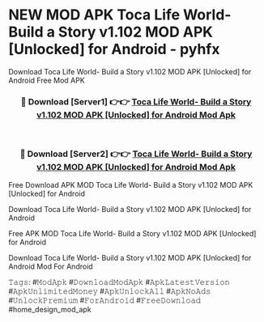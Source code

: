 # NEW MOD APK Toca Life World- Build a Story v1.102 MOD APK [Unlocked] for Android - pyhfx
Download Toca Life World- Build a Story v1.102 MOD APK [Unlocked] for Android Free Mod APK

<div align="center">
<h3>🔴 Download [Server1] 👉👉 <a href="https://apk-comot.site?title=Toca_Life_World-_Build_a_Story_v1.102_MOD_APK_[Unlocked]_for_Android">Toca Life World- Build a Story v1.102 MOD APK [Unlocked] for Android Mod Apk</a></h3><br>

<h3>🔴 Download [Server2] 👉👉 <a href="https://apk-comot.site?title=Toca_Life_World-_Build_a_Story_v1.102_MOD_APK_[Unlocked]_for_Android">Toca Life World- Build a Story v1.102 MOD APK [Unlocked] for Android Mod Apk</a></h3>
</div>


Free Download APK MOD Toca Life World- Build a Story v1.102 MOD APK [Unlocked] for Android

Download Toca Life World- Build a Story v1.102 MOD APK [Unlocked] for Android 

Free APK MOD Toca Life World- Build a Story v1.102 MOD APK [Unlocked] for Android 

Download Toca Life World- Build a Story v1.102 MOD APK [Unlocked] for Android Mod For Android

𝚃𝚊𝚐𝚜: #𝙼𝚘𝚍𝙰𝚙𝚔 #𝙳𝚘𝚠𝚗𝚕𝚘𝚊𝚍𝙼𝚘𝚍𝙰𝚙𝚔 #𝙰𝚙𝚔𝙻𝚊𝚝𝚎𝚜𝚝𝚅𝚎𝚛𝚜𝚒𝚘𝚗 #𝙰𝚙𝚔𝚄𝚗𝚕𝚒𝚖𝚒𝚝𝚎𝚍𝙼𝚘𝚗𝚎𝚢 #𝙰𝚙𝚔𝚄𝚗𝚕𝚘𝚌𝚔𝙰𝚕𝚕 #𝙰𝚙𝚔𝙽𝚘𝙰𝚍𝚜 #𝚄𝚗𝚕𝚘𝚌𝚔𝙿𝚛𝚎𝚖𝚒𝚞𝚖 #𝙵𝚘𝚛𝙰𝚗𝚍𝚛𝚘𝚒𝚍 #𝙵𝚛𝚎𝚎𝙳𝚘𝚠𝚗𝚕𝚘𝚊𝚍 #home_design_mod_apk